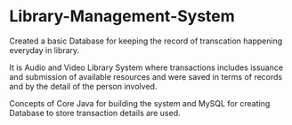 # Library-Management-System
Created a basic Database for keeping the record of transcation happening everyday in library.

It is Audio and Video Library System where transactions includes issuance and submission of available resources and were saved in terms of records and by the detail of the person involved.

Concepts of Core Java for building the system and MySQL for creating Database to store transaction details are used.
